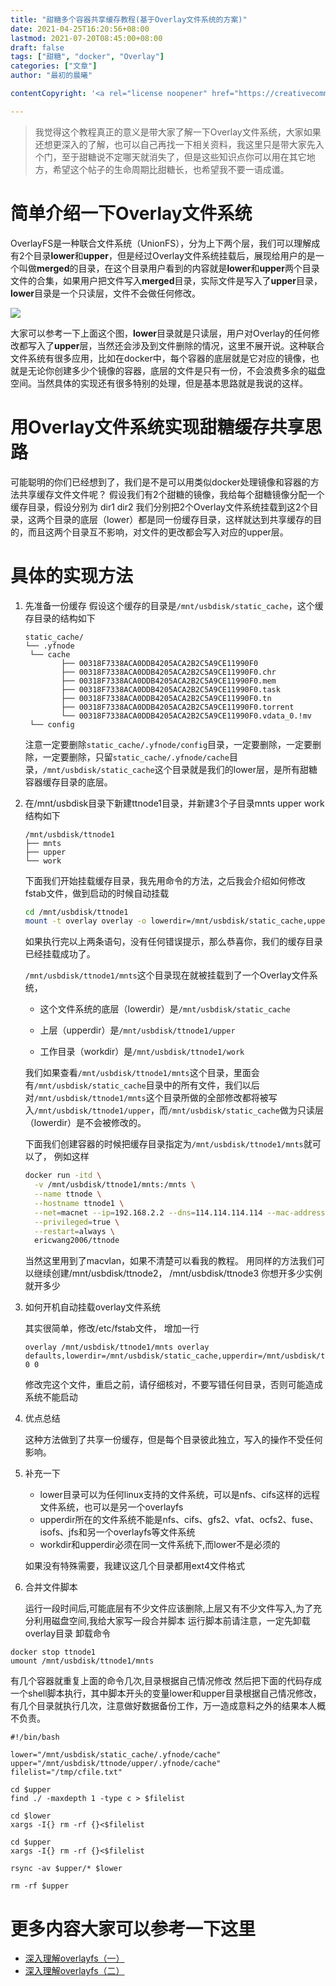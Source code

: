 ```yaml
---
title: "甜糖多个容器共享缓存教程(基于Overlay文件系统的方案)"
date: 2021-04-25T16:20:56+08:00
lastmod: 2021-07-20T08:45:00+08:00
draft: false
tags: ["甜糖", "docker", "Overlay"]
categories: ["文章"]
author: "最初的晨曦"

contentCopyright: '<a rel="license noopener" href="https://creativecommons.org/licenses/by-nc-sa/4.0/deed.zh" target="_blank">本文章采用 CC BY-NC-SA 4.0 许可协议</a>'

---
```


> 我觉得这个教程真正的意义是带大家了解一下Overlay文件系统，大家如果还想更深入的了解，也可以自己再找一下相关资料，我这里只是带大家先入个门，至于甜糖说不定哪天就消失了，但是这些知识点你可以用在其它地方，希望这个帖子的生命周期比甜糖长，也希望我不要一语成谶。


# 简单介绍一下Overlay文件系统

OverlayFS是一种联合文件系统（UnionFS），分为上下两个层，我们可以理解成有2个目录**lower**和**upper**，但是经过Overlay文件系统挂载后，展现给用户的是一个叫做**merged**的目录，在这个目录用户看到的内容就是**lower**和**upper**两个目录文件的合集，如果用户把文件写入**merged**目录，实际文件是写入了**upper**目录，**lower**目录是一个只读层，文件不会做任何修改。

![](../../images/0001/OverlayFS_Image.png)

大家可以参考一下上面这个图，**lower**目录就是只读层，用户对Overlay的任何修改都写入了**upper**层，当然还会涉及到文件删除的情况，这里不展开说。这种联合文件系统有很多应用，比如在docker中，每个容器的底层就是它对应的镜像，也就是无论你创建多少个镜像的容器，底层的文件是只有一份，不会浪费多余的磁盘空间。当然具体的实现还有很多特别的处理，但是基本思路就是我说的这样。

# 用Overlay文件系统实现甜糖缓存共享思路

可能聪明的你们已经想到了，我们是不是可以用类似docker处理镜像和容器的方法共享缓存文件文件呢？
假设我们有2个甜糖的镜像，我给每个甜糖镜像分配一个缓存目录，假设分别为
dir1
dir2
我们分别把2个Overlay文件系统挂载到这2个目录，这两个目录的底层（lower）都是同一份缓存目录，这样就达到共享缓存的目的，而且这两个目录互不影响，对文件的更改都会写入对应的upper层。

# 具体的实现方法

1. 先准备一份缓存
   假设这个缓存的目录是`/mnt/usbdisk/static_cache`，这个缓存目录的结构如下

   ```
   static_cache/
   └── .yfnode
   	└── cache
   		   ├── 00318F7338ACA0DDB4205ACA2B2C5A9CE11990F0
   		   ├── 00318F7338ACA0DDB4205ACA2B2C5A9CE11990F0.chr
   		   ├── 00318F7338ACA0DDB4205ACA2B2C5A9CE11990F0.mem
   		   ├── 00318F7338ACA0DDB4205ACA2B2C5A9CE11990F0.task
   		   ├── 00318F7338ACA0DDB4205ACA2B2C5A9CE11990F0.tn
   		   ├── 00318F7338ACA0DDB4205ACA2B2C5A9CE11990F0.torrent
   		   └── 00318F7338ACA0DDB4205ACA2B2C5A9CE11990F0.vdata_0.!mv
   	└── config
   ```

   注意一定要删除`static_cache/.yfnode/config`目录，一定要删除，一定要删除，一定要删除，只留`static_cache/.yfnode/cache`目录，`/mnt/usbdisk/static_cache`这个目录就是我们的lower层，是所有甜糖容器缓存目录的底层。

2. 在/mnt/usbdisk目录下新建ttnode1目录，并新建3个子目录mnts upper work
   结构如下

   ```
   /mnt/usbdisk/ttnode1
   ├── mnts
   ├── upper
   └── work
   ```

   下面我们开始挂载缓存目录，我先用命令的方法，之后我会介绍如何修改fstab文件，做到启动的时候自动挂载

   ```bash
   cd /mnt/usbdisk/ttnode1
   mount -t overlay overlay -o lowerdir=/mnt/usbdisk/static_cache,upperdir=./upper,workdir=./work,index=off,nfs_export=off  ./mnts
   ```

   如果执行完以上两条语句，没有任何错误提示，那么恭喜你，我们的缓存目录已经挂载成功了。

   `/mnt/usbdisk/ttnode1/mnts`这个目录现在就被挂载到了一个Overlay文件系统，	

   - 这个文件系统的底层（lowerdir）是`/mnt/usbdisk/static_cache`

   - 上层（upperdir）是`/mnt/usbdisk/ttnode1/upper`

   - 工作目录（workdir）是`/mnt/usbdisk/ttnode1/work`

   我们如果查看`/mnt/usbdisk/ttnode1/mnts`这个目录，里面会有`/mnt/usbdisk/static_cache`目录中的所有文件，我们以后对`/mnt/usbdisk/ttnode1/mnts`这个目录所做的全部修改都将被写入`/mnt/usbdisk/ttnode1/upper`，而`/mnt/usbdisk/static_cache`做为只读层（lowerdir）是不会被修改的。

   下面我们创建容器的时候把缓存目录指定为`/mnt/usbdisk/ttnode1/mnts`就可以了，
   例如这样

   ```bash
   docker run -itd \
     -v /mnt/usbdisk/ttnode1/mnts:/mnts \
     --name ttnode \
     --hostname ttnode1 \
     --net=macnet --ip=192.168.2.2 --dns=114.114.114.114 --mac-address C2:F2:9C:C5:B2:94 \
     --privileged=true \
     --restart=always \
     ericwang2006/ttnode
   ```

   当然这里用到了macvlan，如果不清楚可以看我的教程。
   用同样的方法我们可以继续创建/mnt/usbdisk/ttnode2， /mnt/usbdisk/ttnode3 你想开多少实例就开多少

3. 如何开机自动挂载overlay文件系统

   其实很简单，修改/etc/fstab文件， 增加一行

   ```
   overlay /mnt/usbdisk/ttnode1/mnts overlay defaults,lowerdir=/mnt/usbdisk/static_cache,upperdir=/mnt/usbdisk/ttnode1/upper,workdir=/mnt/usbdisk/ttnode1/work,index=off,nfs_export=off 0 0
   ```

   修改完这个文件，重启之前，请仔细核对，不要写错任何目录，否则可能造成系统不能启动

4. 优点总结

   这种方法做到了共享一份缓存，但是每个目录彼此独立，写入的操作不受任何影响。

5. 补充一下

   - lower目录可以为任何linux支持的文件系统，可以是nfs、cifs这样的远程文件系统，也可以是另一个overlayfs
   - upperdir所在的文件系统不能是nfs、cifs、gfs2、vfat、ocfs2、fuse、isofs、jfs和另一个overlayfs等文件系统
   - workdir和upperdir必须在同一文件系统下,而lower不是必须的

   如果没有特殊需要，我建议这几个目录都用ext4文件格式
   
6. 合并文件脚本

   运行一段时间后,可能底层有不少文件应该删除,上层又有不少文件写入,为了充分利用磁盘空间,我给大家写一段合并脚本
   运行脚本前请注意，一定先卸载overlay目录
   卸载命令
```
docker stop ttnode1
umount /mnt/usbdisk/ttnode1/mnts
```
有几个容器就重复上面的命令几次,目录根据自己情况修改
然后把下面的代码存成一个shell脚本执行，其中脚本开头的变量lower和upper目录根据自己情况修改，有几个目录就执行几次，注意做好数据备份工作，万一造成意料之外的结果本人概不负责。
```
#!/bin/bash

lower="/mnt/usbdisk/static_cache/.yfnode/cache"
upper="/mnt/usbdisk/ttnode/upper/.yfnode/cache"
filelist="/tmp/cfile.txt"

cd $upper
find ./ -maxdepth 1 -type c > $filelist

cd $lower
xargs -I{} rm -rf {}<$filelist

cd $upper
xargs -I{} rm -rf {}<$filelist

rsync -av $upper/* $lower

rm -rf $upper

```


# 更多内容大家可以参考一下这里

- [深入理解overlayfs（一）](../../images/0001/overlayfs1.pdf)
- [深入理解overlayfs（二）](../../images/0001/overlayfs2.pdf)